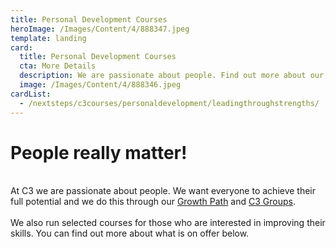 ```yaml
---
title: Personal Development Courses
heroImage: /Images/Content/4/888347.jpeg
template: landing
card:
  title: Personal Development Courses
  cta: More Details
  description: We are passionate about people. Find out more about our upcoming personal development courses here
  image: /Images/Content/4/888346.jpeg
cardList:
  - /nextsteps/c3courses/personaldevelopment/leadingthroughstrengths/
---
```


<h1>
People really matter!</h1>
<br/>
At C3 we are passionate about people. We want everyone to achieve their full potential and we do this through our <a href="/Articles/510324/Growth_Path.aspx">Growth Path</a> and <a href="/Articles/510326/C3_Groups.aspx">C3 Groups</a>. <br/>
<br/>
We also run selected courses for those who are interested in improving their skills. You can find out more about what is on offer below.
<table class="pagebox" id="tbStyleWrapperTable" style="display: none;">
<tbody>
<tr>
  <td class="body" id="tdStyleWrapperCell">
     </td>
</tr>
</tbody>
</table>
